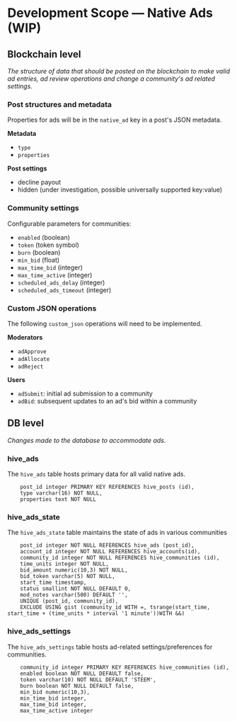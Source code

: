 # Development Scope — Native Ads (WIP)

## Blockchain level

*The structure of data that should be posted on the blockchain to make valid ad entries, ad review operations and change a community's ad related settings.*

### Post structures and metadata

Properties for ads will be in the `native_ad` key in a post's JSON metadata.

**Metadata**

- `type`
- `properties`

**Post settings**

- decline payout
- hidden (under investigation, possible universally supported key:value)


### Community settings

Configurable parameters for communities:

- `enabled` (boolean)
- `token` (token symbol)
- `burn` (boolean)
- `min_bid` (float)
- `max_time_bid` (integer)
- `max_time_active` (integer)
- `scheduled_ads_delay` (integer)
- `scheduled_ads_timeout` (integer)


### Custom JSON operations

The following `custom_json` operations will need to be implemented.

**Moderators**

- `adApprove`
- `adAllocate`
- `adReject`

**Users**

- `adSubmit`: initial ad submission to a community
- `adBid`: subsequent updates to an ad's bid within a community

## DB level

*Changes made to the database to accommodate ads.*

### hive_ads

The `hive_ads` table hosts primary data for all valid native ads.

```
    post_id integer PRIMARY KEY REFERENCES hive_posts (id),
    type varchar(16) NOT NULL,
    properties text NOT NULL

```

### hive_ads_state

The `hive_ads_state` table maintains the state of ads in various communities

```
    post_id integer NOT NULL REFERENCES hive_ads (post_id),
    account_id integer NOT NULL REFERENCES hive_accounts(id),
    community_id integer NOT NULL REFERENCES hive_communities (id),
    time_units integer NOT NULL,
    bid_amount numeric(10,3) NOT NULL,
    bid_token varchar(5) NOT NULL,
    start_time timestamp,
    status smallint NOT NULL DEFAULT 0,
    mod_notes varchar(500) DEFAULT '',
    UNIQUE (post_id, community_id),
    EXCLUDE USING gist (community_id WITH =, tsrange(start_time, start_time + (time_units * interval '1 minute'))WITH &&)

```

### hive_ads_settings

The `hive_ads_settings` table hosts ad-related settings/preferences for communities.

```
    community_id integer PRIMARY KEY REFERENCES hive_communities (id),
    enabled boolean NOT NULL DEFAULT false,
    token varchar(10) NOT NULL DEFAULT 'STEEM',
    burn boolean NOT NULL DEFAULT false,
    min_bid numeric(10,3),
    min_time_bid integer,
    max_time_bid integer,
    max_time_active integer

```
